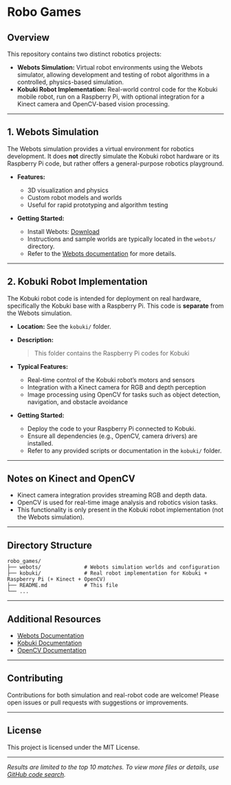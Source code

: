 # Robo Games

## Overview

This repository contains two distinct robotics projects:

- **Webots Simulation:** Virtual robot environments using the Webots simulator, allowing development and testing of robot algorithms in a controlled, physics-based simulation.
- **Kobuki Robot Implementation:** Real-world control code for the Kobuki mobile robot, run on a Raspberry Pi, with optional integration for a Kinect camera and OpenCV-based vision processing.

---

## 1. Webots Simulation

The Webots simulation provides a virtual environment for robotics development. It does **not** directly simulate the Kobuki robot hardware or its Raspberry Pi code, but rather offers a general-purpose robotics playground.

- **Features:**
  - 3D visualization and physics
  - Custom robot models and worlds
  - Useful for rapid prototyping and algorithm testing

- **Getting Started:**
  - Install Webots: [Download](https://cyberbotics.com/#download)
  - Instructions and sample worlds are typically located in the `webots/` directory.
  - Refer to the [Webots documentation](https://cyberbotics.com/doc/guide/index) for more details.

---

## 2. Kobuki Robot Implementation

The Kobuki robot code is intended for deployment on real hardware, specifically the Kobuki base with a Raspberry Pi. This code is **separate** from the Webots simulation.

- **Location:** See the `kobuki/` folder.
- **Description:**  
  > This folder contains the Raspberry Pi codes for Kobuki

- **Typical Features:**
  - Real-time control of the Kobuki robot’s motors and sensors
  - Integration with a Kinect camera for RGB and depth perception
  - Image processing using OpenCV for tasks such as object detection, navigation, and obstacle avoidance

- **Getting Started:**
  - Deploy the code to your Raspberry Pi connected to Kobuki.
  - Ensure all dependencies (e.g., OpenCV, camera drivers) are installed.
  - Refer to any provided scripts or documentation in the `kobuki/` folder.

---

## Notes on Kinect and OpenCV

- Kinect camera integration provides streaming RGB and depth data.
- OpenCV is used for real-time image analysis and robotics vision tasks.
- This functionality is only present in the Kobuki robot implementation (not the Webots simulation).

---

## Directory Structure

```
robo_games/
├── webots/              # Webots simulation worlds and configuration
├── kobuki/              # Real robot implementation for Kobuki + Raspberry Pi (+ Kinect + OpenCV)
├── README.md            # This file
└── ...
```

---

## Additional Resources

- [Webots Documentation](https://cyberbotics.com/doc/guide/index)
- [Kobuki Documentation](https://kobuki.readthedocs.io/_/downloads/en/stable/pdf/)
- [OpenCV Documentation](https://opencv.org/)

---

## Contributing

Contributions for both simulation and real-robot code are welcome! Please open issues or pull requests with suggestions or improvements.

---

## License

This project is licensed under the MIT License.

---

_Results are limited to the top 10 matches. To view more files or details, use [GitHub code search](https://github.com/Platinum-Saber/robo_games/search)._
